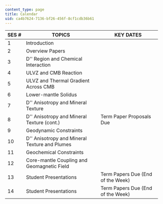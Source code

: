 ```yaml
---
content_type: page
title: Calendar
uid: ca4b7624-7136-bf26-456f-8cf1cdb36b61
---
```


| SES # | TOPICS | KEY DATES |
| --- | --- | --- |
| 1 | Introduction | &nbsp; |
| 2 | Overview Papers | &nbsp; |
| 3 | D'' Region and Chemical Interaction | &nbsp; |
| 4 | ULVZ and CMB Reaction | &nbsp; |
| 5 | ULVZ and Thermal Gradient Across CMB | &nbsp; |
| 6 | Lower-mantle Solidus | &nbsp; |
| 7 | D'' Anisotropy and Mineral Texture | &nbsp; |
| 8 | D'' Anisotropy and Mineral Texture (cont.) | Term Paper Proposals Due |
| 9 | Geodynamic Constraints | &nbsp; |
| 10 | D'' Anisotropy and Mineral Texture and Plumes | &nbsp; |
| 11 | Geochemical Constraints | &nbsp; |
| 12 | Core-mantle Coupling and Geomagnetic Field | &nbsp; |
| 13 | Student Presentations | Term Papers Due (End of the Week) |
| 14 | Student Presentations | Term Papers Due (End of the Week)
